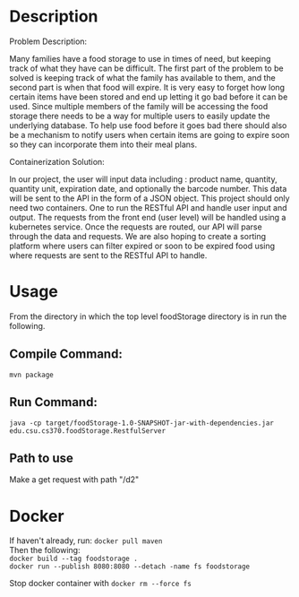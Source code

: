 # Description

Problem Description: 

Many families have a food storage to use in times of need, but keeping track of what
they have can be difficult. The first part of the problem to be solved is keeping track of what the
family has available to them, and the second part is when that food will expire. It is very easy to
forget how long certain items have been stored and end up letting it go bad before it can be
used. Since multiple members of the family will be accessing the food storage there needs to
be a way for multiple users to easily update the underlying database. To help use food before it
goes bad there should also be a mechanism to notify users when certain items are going to
expire soon so they can incorporate them into their meal plans.

Containerization Solution: 

In our project, the user will input data including : product name, quantity, quantity unit,
expiration date, and optionally the barcode number. This data will be sent to the API in the form of a
JSON object. This project should only need two containers. One to run the RESTful API and
handle user input and output. The requests from the front end (user level) will be handled using
a kubernetes service. Once the requests are routed, our API will parse through the data and
requests. We are also hoping to create a sorting platform where users can filter expired or soon
to be expired food using where requests are sent to the RESTful API to handle.

# Usage
From the directory in which the top level foodStorage directory is in run the following.
## Compile Command:
`mvn package`
## Run Command:
`java -cp target/foodStorage-1.0-SNAPSHOT-jar-with-dependencies.jar edu.csu.cs370.foodStorage.RestfulServer`
## Path to use
Make a get request with path "/d2"
# Docker
If haven't already, run: `docker pull maven`  
Then the following:  
`docker build --tag foodstorage .`  
`docker run --publish 8080:8080 --detach -name fs foodstorage`  
  
Stop docker container with `docker rm --force fs`
